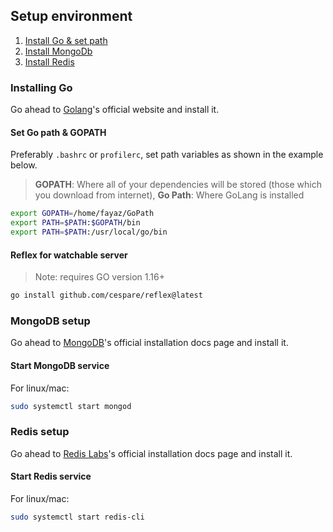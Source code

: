 ## Setup environment

1. [Install Go & set path](#installing-go)
2. [Install MongoDb](#mongodb-setup)
3. [Install Redis](#redis-setup)

### Installing Go

Go ahead to [Golang](https://golang.org/doc/install)'s official website and install it.

#### Set Go path & GOPATH

Preferably `.bashrc` or `profilerc`, set path variables as shown in the example below.

> **GOPATH**: Where all of your dependencies will be stored (those which you download from internet),
> **Go Path**: Where GoLang is installed

```bash
export GOPATH=/home/fayaz/GoPath
export PATH=$PATH:$GOPATH/bin
export PATH=$PATH:/usr/local/go/bin
```

#### Reflex for watchable server

> Note: requires GO version 1.16+

```bash
go install github.com/cespare/reflex@latest
```

### MongoDB setup

Go ahead to [MongoDB](https://docs.mongodb.com/manual/installation/)'s official installation docs page and install it.

#### Start MongoDB service

For linux/mac:

```bash
sudo systemctl start mongod
```

### Redis setup

Go ahead to [Redis Labs](https://redis.io/download)'s official installation docs page and install it.

#### Start Redis service

For linux/mac:

```bash
sudo systemctl start redis-cli
```
